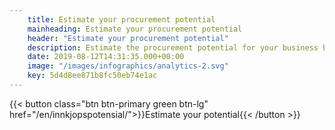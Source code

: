 ```yaml
---
    title: Estimate your procurement potential
    mainheading: Estimate your procurement potential
    header: "Estimate your procurement potential​"
    description: Estimate the procurement potential for your business by using our procurement savings calculator​
    date: 2019-08-12T14:31:35.000+00:00
    image: "/images/infographics/analytics-2.svg"
    key: 5d4d8ee871b8fc50eb74e1ac
---
```

{{< button class="btn btn-primary green btn-lg" href="/en/innkjopspotensial/">}}<i class="fas fa-calculator btn-icon"></i>Estimate your potential{{< /button >}}